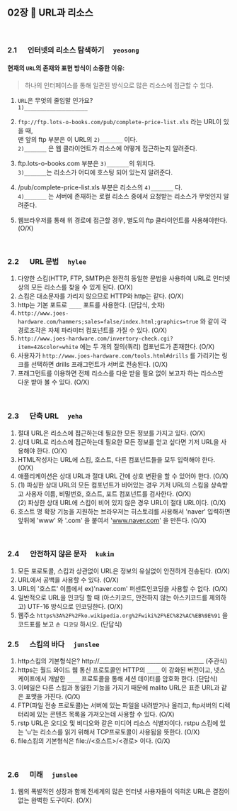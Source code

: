 ## 02장 :octopus:  URL과 리소스
<br>

### 2.1 　 인터넷의 리소스 탐색하기　 `yeosong`

#### 현재의 `URL`의 존재와 표현 방식이 소중한 이유:
> 하나의 인터페이스를 통해 일관된 방식으로 많은 리소스에 접근할 수 있다. 

1. `URL`은 무엇의 줄임말 인가요?<br>
  `1)____________________`

2. `ftp://ftp.lots-o-books.com/pub/complete-price-list.xls` 라는 URL이 있을 때,<br>
  맨 앞의 ftp 부분은 이 URL의 `2)_______` 이다.<br>
  `2)_______` 은 웹 클라이언트가 리소스에 어떻게 접근하는지 알려준다.
4. ftp.lots-o-books.com 부분은 `3)_______`의 위치다.<br>
  `3)_______`는 리소스가 어디에 호스팅 되어 있는지 알려준다.
5. /pub/complete-price-list.xls 부분은 리소스의 `4)_______` 다.<br>
  `4)_______` 는 서버에 존재하는 로컬 리소스 중에서 요청받는 리소스가 무엇인지 알려준다.
5. 웹브라우저를 통해 위 경로에 접근할 경우, 별도의 ftp 클라이언트를 사용해야한다. (O/X)
<br>

### 2.2 　 URL 문법　 `hylee`
1. 다양한 스킴(HTTP, FTP, SMTP)은 완전히 동일한 문법을 사용하여 URL로 인터넷상의 모든 리소스를 찾을 수 있게 된다. (O/X)
1. 스킴은 대소문자를 가리지 않으므로 HTTP와 http는 같다. (O/X)
1. http는 기본 포트로 `____` 포트를 사용한다. (단답식, 숫자)
1. `http://www.joes-hardware.com/hammers;sales=false/index.html;graphics=true` 와 같이 각 경로조각은 자체 파라미터 컴포넌트를 가질 수 있다. (O/X)
1. `http://www.joes-hardware.com/invertory-check.cgi?item=42&color=white` 에는 두 개의 질의(쿼리) 컴포넌트가 존재한다. (O/X)
1. 사용자가 `http://www.joes-hardware.com/tools.html#drills` 를 가리키는 링크를 선택하면 drills 프래그먼트가 서버로 전송된다. (O/X)
1. 프래그먼트를 이용하면 전체 리소스를 다운 받을 필요 없이 보고자 하는 리소스만 다운 받아 볼 수 있다. (O/X)
<br>

### 2.3 　 단축 URL　 `yeha`
1. 절대 URL은 리소스에 접근하는데 필요한 모든 정보를 가지고 있다. (O/X)
2. 상대 URL로 리소스에 접근하는데 필요한 모든 정보를 얻고 싶다면 기저 URL을 사용해야 한다. (O/X)
3. HTML작성자는 URL에 스킴, 호스트, 다른 컴포넌트들을 모두 입력해야 한다. (O/X)
4. 애플리케이션은 상대 URL과 절대 URL 간에 상호 변환을 할 수 있어야 한다. (O/X)
5. (1) 파싱한 상대 URL의 모든 컴포넌트가 비어있는 경우 기저 URL의 스킴을 상속받고 사용자 이름, 비밀번호, 호스트, 포트 컴포넌트를 검사한다. (O/X)  
  (2) 파싱한 상대 URL에 스킴이 비어 있지 않은 경우 URL이 절대 URL이다. (O/X)
6. 호스트 명 확장 기능을 지원하는 브라우저는 히스토리를 사용해서 'naver' 입력하면 앞뒤에 'www' 와 '.com' 을 붙여서 'www.naver.com' 을 만든다. (O/X)
<br>

### 2.4 　 안전하지 않은 문자　 `kukim`
1. 모든 포로토콜, 스킴과 상관없이 URL은 정보의 유실없이 안전하게 전송된다. (O/X)
1. URL에서 공백을 사용할 수 있다. (O/X)
1. URL의 '호스트' 이름에서 ex)'naver.com' 퍼센트인코딩을 사용할 수 없다. (O/X)
1. 일반적으로 URL을 인코딩 할 때 (아스키코드, 안전하지 않는 아스키코드를 제외하고) UTF-16 방식으로 인코딩한다. (O/X)
1. 웹주소 `https%3A%2F%2Fko.wikipedia.org%2Fwiki%2F%EC%82%AC%EB%9E%91` 을 코드표를 보고 `손 디코딩` 하시오. (단답식)

### 2.5 　 스킴의 바다　 `junslee`
1. http스킴의 기본형식은? http://_____________________________________ (주관식)
1. https는 월드 와이드 웹 통신 프로토콜인 HTTP의 `____` 이 강화된 버전이고, 넷스케이프에서 개발한 `____` 프로토콜을 통해 세션 데이터를 암호화 한다. (단답식)
1. 이메일은 다른 스킴과 동일한 기능을 가지기 때문에 malito URL은 표준 URL과 같은 포맷을 가진다. (O/X)
1. FTP(파일 전송 프로토콜)는 서버에 있는 파일을 내려받거나 올리고, ftp서버의 디렉터리에 있는 콘텐츠 목록을 가져오는데 사용할 수 있다. (O/X)
1. rstp URL은 오디오 및 비디오와 같은 미디어 리소스 식별자이다. rstpu 스킴에 있는 'u'는 리소스를 읽기 위해서 TCP프로토콜이 사용됨을 뜻한다. (O/X)
1. file스킴의 기본형식은 file://<호스트>/<경로> 이다. (O/X)
<br>

### 2.6 　 미래　 `junslee`
1. 웹의 폭발적인 성장과 함께 전세계의 많은 인터넷 사용자들이 익혀온 URL은 결점이 없는 완벽한 도구이다. (O/X)
<br>
